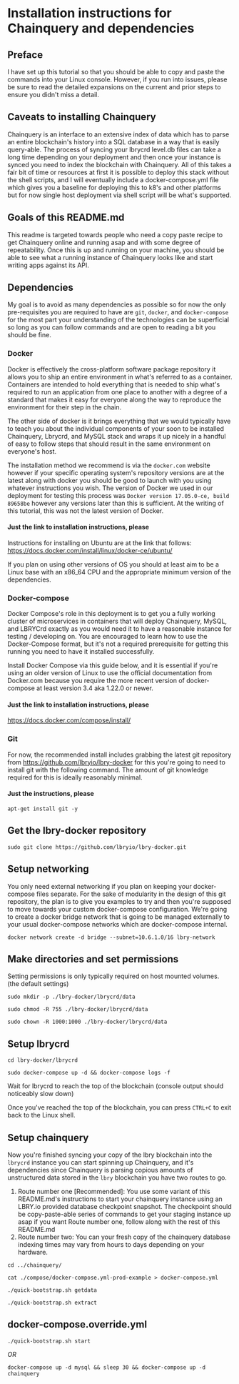 # Installation instructions for Chainquery and dependencies
## Preface
I have set up this tutorial so that you should be able to copy and paste the commands into your Linux console.  However, if you run into issues, please be sure to read the detailed expansions on the current and prior steps to ensure you didn't miss a detail.

## Caveats to installing Chainquery
Chainquery is an interface to an extensive index of data which has to parse an entire blockchain's history into a SQL database in a way that is easily query-able.  The process of syncing your lbrycrd level.db files can take a long time depending on your deployment and then once your instance is synced you need to index the blockchain with Chainquery.  All of this takes a fair bit of time or resources at first it is possible to deploy this stack without the shell scripts, and I will eventually include a docker-compose.yml file which gives you a baseline for deploying this to k8's and other platforms but for now single host deployment via shell script will be what's supported.

## Goals of this README.md
This readme is targeted towards people who need a copy paste recipe to get Chainquery online and running asap and with some degree of repeatability.  Once this is up and running on your machine, you should be able to see what a running instance of Chainquery looks like and start writing apps against its API.

## Dependencies
My goal is to avoid as many dependencies as possible so for now the only pre-requisites you are required to have are `git`, `docker`, and `docker-compose` for the most part your understanding of the technologies can be superficial so long as you can follow commands and are open to reading a bit you should be fine.

### Docker

Docker is effectively the cross-platform software package repository it allows you to ship an entire environment in what's referred to as a container. Containers are intended to hold everything that is needed to ship what's required to run an application from one place to another with a degree of a standard that makes it easy for everyone along the way to reproduce the environment for their step in the chain.

The other side of docker is it brings everything that we would typically have to teach you about the individual components of your soon to be installed Chainquery, Lbrycrd, and MySQL stack and wraps it up nicely in a handful of easy to follow steps that should result in the same environment on everyone's host.

The installation method we recommend is via the `docker.com` website however if your specific operating system's repository versions are at the latest along with docker you should be good to launch with you using whatever instructions you wish.  The version of Docker we used in our deployment for testing this process was `Docker version 17.05.0-ce, build 89658be` however any versions later than this is sufficient.  At the writing of this tutorial, this was not the latest version of Docker.

#### Just the link to installation instructions, please
Instructions for installing on Ubuntu are at the link that follows:
https://docs.docker.com/install/linux/docker-ce/ubuntu/

If you plan on using other versions of OS you should at least aim to be a Linux base with an x86_64 CPU and the appropriate minimum version of the dependencies.

### Docker-compose
Docker Compose's role in this deployment is to get you a fully working cluster of microservices in containers that will deploy Chainquery, MySQL, and LBRYCrd exactly as you would need it to have a reasonable instance for testing / developing on.  You are encouraged to learn how to use the Docker-Compose format, but it's not a required prerequisite for getting this running you need to have it installed successfully.

Install Docker Compose via this guide below, and it is essential if you're using an older version of Linux to use the official documentation from Docker.com because you require the more recent version of docker-compose at least version 3.4 aka 1.22.0 or newer.

#### Just the link to installation instructions, please
https://docs.docker.com/compose/install/

### Git
For now, the recommended install includes grabbing the latest git repository from https://github.com/lbryio/lbry-docker for this you're going to need to install git with the following command.  The amount of git knowledge required for this is ideally reasonably minimal.

#### Just the instructions, please
`apt-get install git -y`

## Get the lbry-docker repository

`sudo git clone https://github.com/lbryio/lbry-docker.git`

## Setup networking

You only need external networking if you plan on keeping your docker-compose files separate.
For the sake of modularity in the design of this git repository, the plan is to give you examples to try and then you're supposed to move towards your custom docker-compose configuration.  We're going to create
a docker bridge network that is going to be managed externally to your usual docker-compose networks which are docker-compose internal.

`docker network create -d bridge --subnet=10.6.1.0/16 lbry-network`

## Make directories and set permissions

Setting permissions is only typically required on host mounted volumes. (the default settings)

`sudo mkdir -p ./lbry-docker/lbrycrd/data`

`sudo chmod -R 755 ./lbry-docker/lbrycrd/data`

`sudo chown -R 1000:1000 ./lbry-docker/lbrycrd/data`

## Setup lbrycrd

`cd lbry-docker/lbrycrd`

`sudo docker-compose up -d && docker-compose logs -f`

Wait for lbrycrd to reach the top of the blockchain (console output should noticeably slow down)

Once you've reached the top of the blockchain, you can press `CTRL+C` to exit back to the Linux shell.

## Setup chainquery

Now you're finished syncing your copy of the lbry blockchain into the `lbrycrd` instance you can start spinning up Chainquery, and it's dependencies since Chainquery is parsing copious amounts of unstructured data stored in the `lbry` blockchain you have two routes to go.

1. Route number one [Recommended]: You use some variant of this README.md's instructions to start your chainquery instance using an LBRY.io provided database checkpoint snapshot.  The checkpoint should be copy-paste-able series of commands to get your staging instance up asap if you want Route number one, follow along with the rest of this README.md
2. Route number two: You can your fresh copy of the chainquery database indexing times may vary from hours to days depending on your hardware.

`cd ../chainquery/`

`cat ./compose/docker-compose.yml-prod-example > docker-compose.yml`

`./quick-bootstrap.sh getdata`

`./quick-bootstrap.sh extract`

## docker-compose.override.yml

`./quick-bootstrap.sh start`

*OR*

`docker-compose up -d mysql && sleep 30 && docker-compose up -d chainquery`
